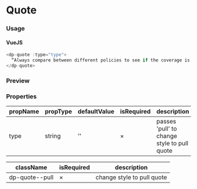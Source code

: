 # Quote

### Usage

#### VueJS

```javascript
<dp-quote :type="type">
  “Always compare between different policies to see if the coverage is right for what you’re doing.”
</dp-quote>
```

### Preview
<!-- STORY -->

### Properties

| propName    | propType   | defaultValue| isRequired | description |
|-------------|------------|-------------|------------|-------------|
| type   | string    | ''       | ×          | passes 'pull' to change style to pull quote |

| className | isRequired | description |
|---------- |------------ | ------------ |
| dp-quote--pull  |      ×     |       change style to pull quote     |
